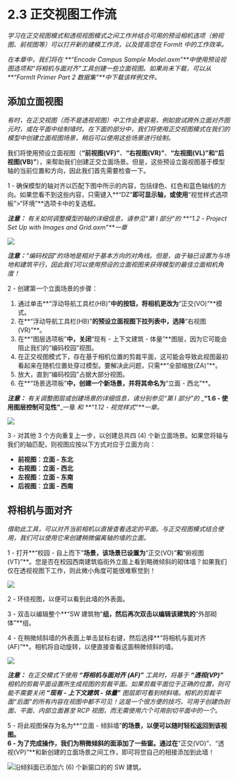 # 2.3 正交视图工作流

_学习在正交视图模式和透视视图模式之间工作并结合可用的预设相机选项（俯视图、前视图等）可以打开新的建模工作流，以及提高您在 FormIt 中的工作效率。_

_在本章中，我们将在_ _**“Encode Campus Sample Model.axm”**中使用预设视图选项和“将相机与面对齐”工具创建一些立面视图。如果尚未下载，可以从_ _**“FormIt Primer Part 2 数据集”**中下载该样例文件。_

## 添加立面视图

_有时，在正交视图（而不是透视视图）中工作会更容易，例如尝试跨外立面对齐图元时，或在平面中绘制墙时。在下面的部分中，我们将使用正交视图模式在我们的模型中创建立面视图场景，稍后可以使用这些场景进行绘制。_

我们将使用预设立面视图（**“前视图(VF)”**、**“右视图(VR)”**、**“左视图(VL)”**和**“后视图(VB)”**），来帮助我们创建正交立面场景。但是，这些预设立面视图基于模型轴的当前位置和方向，因此我们首先需要检查一下。

1 - 确保模型的轴对齐以匹配下图中所示的内容，包括绿色、红色和蓝色轴线的方向。如果您看不到这些内容，只需键入**“DZ”**即可显示轴，或使用**“视觉样式选项板”>“环境”**选项卡中的复选框。

_**注意：**_ _有关如何调整模型的轴的详细信息，请参见“第 I 部分”的_ _**“1.2 - Project Set Up with Images and Grid.axm”**一章_

![](../../.gitbook/assets/0%20%287%29.png)

_**注意：**“编码校园”的场地是相对于基本方向的对角线。但是，由于轴已设置为与场地和建筑平行，因此我们可以使用预设的立面视图来获得模型的最佳立面相机角度！_

2 - 创建第一个立面场景的步骤：

1. 通过单击**“浮动导航工具栏(HB)”**中的按钮，将相机更改为**“正交(VO)”**模式。
2. 在**“浮动导航工具栏(HB)”**的预设立面视图下拉列表中，选择**“右视图(VR)”**。
3. 在**“图层选项板”**中，关闭**“现有 - 上下文建筑 - 体量”**图层，因为它可能会阻止我们的“编码校园”视图。
4. 在正交视图模式下，存在基于相机位置的剪裁平面，这可能会导致此视图最初看起来在随机位置处穿过模型。要解决此问题，只需**“全部缩放(ZA)”**。
5. 放大，直到“编码校园”占据大部分视图。
6. 在**“场景选项板”**中，创建一个新场景，并将其命名为**“立面 - 西北”**。

_**注意：**_ _有关调整图层或创建场景的详细信息，请分别参见“第 I 部分”的_ _**“1.6 - 使用图层控制可见性”**_一章 _和_ _**“1.12 - 视觉样式”**一章。_

![](../../.gitbook/assets/1%20%2810%29.png)

3 - 对其他 3 个方向重复上一步，以创建总共四 (4) 个新立面场景。如果您将轴与我们的轴匹配，则视图应按以下方式对应于立面方向：

* **前视图**：**立面 - 东北**
* **右视图**：**立面 - 西北**
* **左视图**：**立面 - 东南**
* **后视图**：**立面 - 西南**

## **将相机与面对齐**

_借助此工具，可以对齐当前相机以直接查看选定的平面。与正交视图模式结合使用，我们可以使用它来创建稍微偏离轴的墙的立面。_

1 - 打开**“校园 - 自上而下”**场景，该场景已设置为**“正交(VO)”**和**“俯视图(VT)”**。您是否在校园西南建筑临街外立面上看到略微倾斜的砌体墙？如果我们仅在透视视图下工作，则此微小角度可能很难察觉到！

![](../../.gitbook/assets/2%20%288%29.png)

2 - 环绕视图，以便可以看到此墙的外表面。

3 - 双击以编辑整个**“SW 建筑物”**组，然后再次双击以编辑该建筑的**“外部砌体”**组。

4 - 在稍微倾斜墙的外表面上单击鼠标右键，然后选择**“将相机与面对齐(AF)”**。相机将自动旋转，以便直接查看这面稍微倾斜的墙。

![](../../.gitbook/assets/3%20%289%29.png)

_**注意：**_ _在正交模式下使用_ _**“将相机与面对齐**_ _**(AF)”**_ _工具时，将基于_ _**“透视(VP)”**_ _相机的剪裁平面设置所生成视图的剪裁平面。如果剪裁平面位于正确的位置，则可能不需要关闭_ _**“现有 - 上下文建筑 - 体量”**_ _图层即可看到倾斜墙。相机的剪裁平面“后面”的所有内容在视图中都不可见！这是一个很方便的技巧，可用于创建伪剖面、平面、内部立面甚至 RCP 视图，而无需使用六个可用剖切平面中的一个。_

5 - 将此视图保存为名为**“立面 - 倾斜墙”**的场景，以便可以随时轻松返回到该视图。  
6 - 为了完成操作，我们为稍微倾斜的面添加了一些窗。通过在**“正交(VO)”、“透视(VP)”**和新创建的立面场景之间工作，即可将您自己的相接添加到此墙！

![沿倾斜面已添加六 (6) 个新窗口的的 SW 建筑。](../../.gitbook/assets/4%20%2810%29.png)

